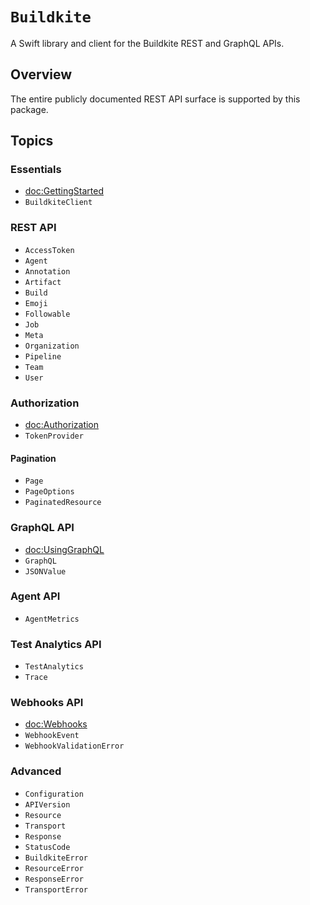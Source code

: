 # ``Buildkite``

A Swift library and client for the Buildkite REST and GraphQL APIs.

## Overview

The entire publicly documented REST API surface is supported by this package.

## Topics

### Essentials

- <doc:GettingStarted>
- ``BuildkiteClient``

### REST API

- ``AccessToken``
- ``Agent``
- ``Annotation``
- ``Artifact``
- ``Build``
- ``Emoji``
- ``Followable``
- ``Job``
- ``Meta``
- ``Organization``
- ``Pipeline``
- ``Team``
- ``User``

### Authorization

- <doc:Authorization>
- ``TokenProvider``

#### Pagination

- ``Page``
- ``PageOptions``
- ``PaginatedResource``

### GraphQL API

- <doc:UsingGraphQL>
- ``GraphQL``
- ``JSONValue``

### Agent API

- ``AgentMetrics``

### Test Analytics API

- ``TestAnalytics``
- ``Trace``

### Webhooks API

- <doc:Webhooks>
- ``WebhookEvent``
- ``WebhookValidationError``

### Advanced

- ``Configuration``
- ``APIVersion``
- ``Resource``
- ``Transport``
- ``Response``
- ``StatusCode``
- ``BuildkiteError``
- ``ResourceError``
- ``ResponseError``
- ``TransportError``
